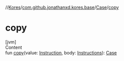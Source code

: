 //[Kores](../../index.md)/[com.github.jonathanxd.kores.base](../index.md)/[Case](index.md)/[copy](copy.md)



# copy  
[jvm]  
Content  
fun [copy](copy.md)(value: [Instruction](../../com.github.jonathanxd.kores/-instruction/index.md), body: [Instructions](../../com.github.jonathanxd.kores/-instructions/index.md)): [Case](index.md)  



